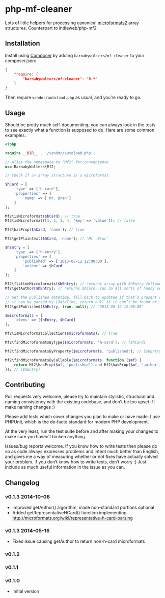 # php-mf-cleaner

Lots of little helpers for processing canonical [microformats2](http://microformats.org/wiki/microformats2) array structures. Counterpart to indieweb/php-mf2

## Installation

Install using [Composer](https://getcomposer.org) by adding `barnabywalters/mf-cleaner` to your composer.json:

```json
{
	"require: {
		"barnabywalters/mf-cleaner": "0.*"
	}
}
```

Then require `vendor/autoload.php` as usual, and you’re ready to go.

## Usage

Should be pretty much self-documenting, you can always look in the tests to see 
exactly what a function is supposed to do. Here are some common examples:

```php
<?php

require __DIR__ . '/vendor/autoload.php';

// Alias the namespace to ”Mf2” for convenience
use BarnabyWalters\Mf2;

// Check if an array structure is a microformat

$hCard = [
	'type' => ['h-card'],
	'properties' => [
		'name' => ['Mr. Bran']
	]
];

Mf2\isMicroformat($hCard); // true
Mf2\isMicroformat([1, 2, 3, 4, 'key' => 'value']); // false

Mf2\hasProp($hCard, 'name'); // true

Mf2\getPlaintext($hCard, 'name'); // 'Mr. Bran'

$hEntry = [
	'type' => ['h-entry'],
	'properties' => [
		'published' => ['2013-06-12 12:00:00'],
		'author' => $hCard
	]
];

Mf2\flattenMicroformats($hEntry); // returns array with $hEntry followed by $hCard
Mf2\getAuthor($hEntry); // returns $hCard, can do all sorts of handy searching

// Get the published datetime, fall back to updated if that’s present check that
// it can be parsed by \DateTime, return null if it can’t be found or is invalid
Mf2\getPublished($hEntry, true, null); // '2013-06-12 12:00:00'

$microformats = [
	'items' => [$hEntry, $hCard]
];

Mf2\isMicroformatCollection($microformats); // true

Mf2\findMicroformatsByType($microformats, 'h-card'); // [$hCard]

Mf2\findMicroformatsByProperty($microformats, 'published'); // [$hEntry]

Mf2\findMicroformatsByCallable($microformats, function ($mf) {
	return Mf2\hasProp($mf, 'published') and Mf2\hasProp($mf, 'author');
}); // [$hEntry]

```

## Contributing

Pull requests very welcome, please try to maintain stylistic, structural
and naming consistency with the existing codebase, and don’t be too upset if I 
make naming changes :)

Please add tests which cover changes you plan to make or have made. I use PHPUnit,
which is the de-facto standard for modern PHP development.

At the very least, run the test suite before and after making your changes to 
make sure you haven’t broken anything.

Issues/bug reports welcome. If you know how to write tests then please do so as
code always expresses problems and intent much better than English, and gives me
a way of measuring whether or not fixes have actually solved your problem. If you
don’t know how to write tests, don’t worry :) Just include as much useful information
in the issue as you can.

## Changelog

### v0.1.3 2014-10-06
* Improved getAuthor() algorithm, made non-standard portions optional
* Added getRepresentativeHCard() function implementing http://microformats.org/wiki/representative-h-card-parsing

### v0.1.3 2014-05-16
* Fixed issue causing getAuthor to return non-h-card microformats

### v0.1.2

### v0.1.1

### v0.1.0
* Initial version
